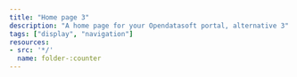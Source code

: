 ```yaml
---
title: "Home page 3"
description: "A home page for your Opendatasoft portal, alternative 3"
tags: ["display", "navigation"]
resources:
- src: '*/'
  name: folder-:counter
---
```

